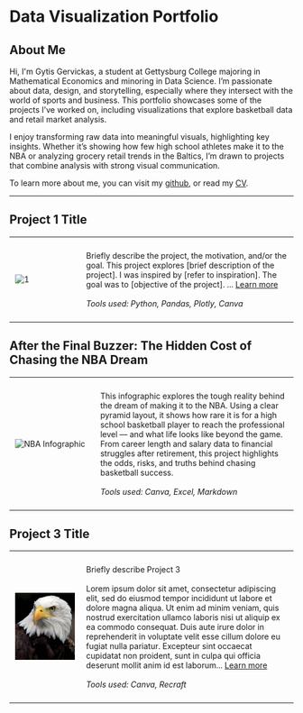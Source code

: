 # Data Visualization Portfolio

## About Me
Hi, I'm Gytis Gervickas, a student at Gettysburg College majoring in Mathematical Economics and minoring in Data Science. I’m passionate about data, design, and storytelling, especially where they intersect with the world of sports and business. This portfolio showcases some of the projects I’ve worked on, including visualizations that explore basketball data and retail market analysis.

I enjoy transforming raw data into meaningful visuals, highlighting key insights. Whether it’s showing how few high school athletes make it to the NBA or analyzing grocery retail trends in the Baltics, I’m drawn to projects that combine analysis with strong visual communication.

<!--Include links to documents or sites that may be useful to your target audience: website, LinkedIn, your cv/resume, github, a community you contribute to, etc -->

To learn more about me, you can visit my [github](https://github.com/YOURACCOUNT), or read my [CV](Images/CV.pdf).


---

## Project 1 Title

<table align="right | left" style = "border-collapse: collapse; border: none;">
    <tr style = "border: none;">
        <td style="padding: 10px; width:25%; border: none;"> 
            <img src="./Images/proj1.png"  alt="1" >
        </td>
        <td style="padding:10px; width:75%; border: none;" valign = "top">
            <p>
            Briefly describe the project, the motivation, and/or the goal.
            This project explores [brief description of the project]. I was inspired by [refer to inspiration]. The goal was to [objective of the project]. ... <a href="./Project 1/README.md">Learn more</a>
            <br><br>
            <i>Tools used: Python, Pandas, Plotly, Canva</i>
            </p>
        </td>
    </tr> 
</table>

## After the Final Buzzer: The Hidden Cost of Chasing the NBA Dream

<table align="center" style="border-collapse: collapse; border: none;">
  <tr style="border: none;">
    <td style="padding: 10px; width: 30%; border: none;">
      <img src="../Images/proj2.png" alt="NBA Infographic" width="100%">
    </td>
    <td style="padding: 10px; width: 70%; border: none;" valign="top">
      <p>
        This infographic explores the tough reality behind the dream of making it to the NBA. Using a clear pyramid layout, 
        it shows how rare it is for a high school basketball player to reach the professional level — and what life looks like 
        beyond the game. From career length and salary data to financial struggles after retirement, this project highlights 
        the odds, risks, and truths behind chasing basketball success.
        <br><br>
        <i>Tools used: Canva, Excel, Markdown</i>
      </p>
    </td>
  </tr>
</table>


## Project 3 Title
<table align="right | left" style = "border-collapse: collapse; border: none;">
    <tr style = "border: none;">
        <td style="padding: 10px; width:25%; border: none;"> 
            <img src="./Images/proj3.png" alt="3" >
        </td>
        <td style="padding:10px; width:75%; border: none;" valign = "top">
            <p>
            Briefly describe Project 3 <br><br>
            Lorem ipsum dolor sit amet, consectetur adipiscing elit, sed do eiusmod tempor incididunt ut labore et dolore magna aliqua. Ut enim ad minim veniam, quis nostrud exercitation ullamco laboris nisi ut aliquip ex ea commodo consequat. Duis aute irure dolor in reprehenderit in voluptate velit esse cillum dolore eu fugiat nulla pariatur. Excepteur sint occaecat cupidatat non proident, sunt in culpa qui officia deserunt mollit anim id est laborum... <a href="./Project 3/README.md">Learn more</a>
            <br><br>
            <i>Tools used: Canva, Recraft</i>
            </p>
        </td>
    </tr> 
</table>
